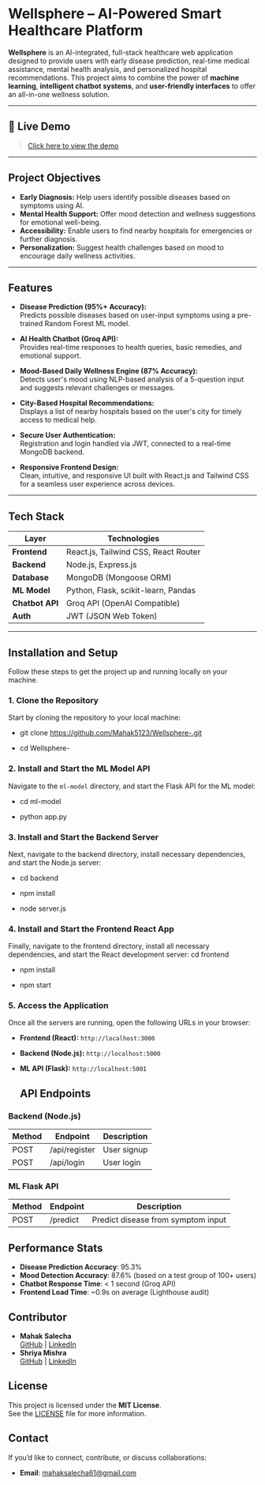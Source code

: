 # Wellsphere – AI-Powered Smart Healthcare Platform

**Wellsphere** is an AI-integrated, full-stack healthcare web application designed to provide users with early disease prediction, real-time medical assistance, mental health analysis, and personalized hospital recommendations. This project aims to combine the power of **machine learning**, **intelligent chatbot systems**, and **user-friendly interfaces** to offer an all-in-one wellness solution.

---

## 🔗 Live Demo

> [Click here to view the demo](https://drive.google.com/file/d/1bwgjnZIsMI1CTdyHff8n5vDkpDfaKp3g/view?usp=sharing)  


---

## Project Objectives

- **Early Diagnosis:** Help users identify possible diseases based on symptoms using AI.
- **Mental Health Support:** Offer mood detection and wellness suggestions for emotional well-being.
- **Accessibility:** Enable users to find nearby hospitals for emergencies or further diagnosis.
- **Personalization:** Suggest health challenges based on mood to encourage daily wellness activities.

---

##  Features

- **Disease Prediction (95%+ Accuracy):**  
  Predicts possible diseases based on user-input symptoms using a pre-trained Random Forest ML model.

- **AI Health Chatbot (Groq API):**  
  Provides real-time responses to health queries, basic remedies, and emotional support.

- **Mood-Based Daily Wellness Engine (87% Accuracy):**  
  Detects user's mood using NLP-based analysis of a 5-question input and suggests relevant challenges or messages.

- **City-Based Hospital Recommendations:**  
  Displays a list of nearby hospitals based on the user's city for timely access to medical help.

- **Secure User Authentication:**  
  Registration and login handled via JWT, connected to a real-time MongoDB backend.

- **Responsive Frontend Design:**  
  Clean, intuitive, and responsive UI built with React.js and Tailwind CSS for a seamless user experience across devices.

---

## Tech Stack

| Layer           | Technologies                            |
|----------------|------------------------------------------|
| **Frontend**    | React.js, Tailwind CSS, React Router     |
| **Backend**     | Node.js, Express.js                      |
| **Database**    | MongoDB (Mongoose ORM)                   |
| **ML Model**    | Python, Flask, scikit-learn, Pandas      |
| **Chatbot API** | Groq API (OpenAI Compatible)             |
| **Auth**        | JWT (JSON Web Token)                     |

---
## Installation and Setup

Follow these steps to get the project up and running locally on your machine.

### 1. Clone the Repository

Start by cloning the repository to your local machine:

- git clone https://github.com/Mahak5123/Wellsphere-.git

- cd Wellsphere-
### 2. Install and Start the ML Model API

Navigate to the `ml-model` directory, and start the Flask API for the ML model:

- cd ml-model           

- python app.py          
### 3. Install and Start the Backend Server

Next, navigate to the backend directory, install necessary dependencies, and start the Node.js server:

- cd backend     

- npm install      

- node server.js      

### 4. Install and Start the Frontend React App

Finally, navigate to the frontend directory, install all necessary dependencies, and start the React development server:
cd frontend       

- npm install        

- npm start          

### 5. Access the Application

Once all the servers are running, open the following URLs in your browser:

- **Frontend (React):** `http://localhost:3000`
- **Backend (Node.js):** `http://localhost:5000`
- **ML API (Flask):** `http://localhost:5001`

  ## API Endpoints

### Backend (Node.js)

| Method | Endpoint        | Description        |
|--------|-----------------|--------------------|
| POST   | /api/register   | User signup        |
| POST   | /api/login      | User login         |

### ML Flask API

| Method | Endpoint        | Description                           |
|--------|-----------------|---------------------------------------|
| POST   | /predict        | Predict disease from symptom input   |

## Performance Stats

- **Disease Prediction Accuracy**: 95.3%
- **Mood Detection Accuracy**: 87.6% (based on a test group of 100+ users)
- **Chatbot Response Time**: < 1 second (Groq API)
- **Frontend Load Time**: ~0.9s on average (Lighthouse audit)

## Contributor

- **Mahak Salecha**  
  [GitHub](https://github.com/Mahak5123) | [LinkedIn](https://www.linkedin.com/in/mahak-salecha-9b5073271/)
- **Shriya Mishra**  
  [GitHub](https://github.com/Mahak5123) | [LinkedIn](https://www.linkedin.com/in/shriya-mishra-0b13aa298/)

## License

This project is licensed under the **MIT License**.  
See the [LICENSE](LICENSE) file for more information.

## Contact

If you’d like to connect, contribute, or discuss collaborations:

- **Email**: mahaksalecha61@gmail.com 


